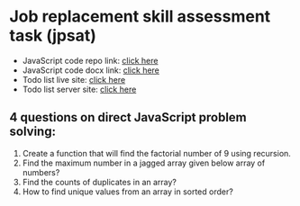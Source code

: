 # Job replacement skill assessment task (jpsat)
* JavaScript code repo link: [click here](https://github.com/hasibulislam999/job-placement-skill-assessment-task)
* JavaScript code docx link: [click here](https://docs.google.com/document/d/1DcfSYHqr8gkwXdhfFjy99AdSKAE4w7dH/edit?usp=sharing&ouid=103878912590678186325&rtpof=true&sd=true)
* Todo list live site: [click here](https://todo-app-fe075.web.app/)
* Todo list server site: [click here](https://arcane-castle-73517.herokuapp.com/)

## 4 questions on direct JavaScript problem solving:
1. Create a function that will find the factorial number of 9 using recursion.
2. Find the maximum number in a jagged array given below array of numbers?
3. Find the counts of duplicates in an array?
4. How to find unique values from an array in sorted order?
